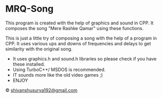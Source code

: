 # MRQ-Song
This program is created with the help of graphics and sound in CPP. It composes the song "Mere Rashke Qamar" using these functions.

This is just a little try of composing a song with the help of a program in CPP. It uses various ups and downs of frequencies and delays to get similarity with the original song.

- It uses graphics.h and sound.h libraries so please check if you have these installed.
- Using TurboC++/ MSDOS is recommended.
- IT sounds more like the old video games ;)
- ENJOY

© shivanshusurya192@gmail.com
